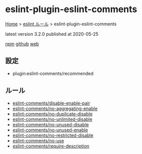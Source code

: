 # eslint-plugin-eslint-comments

[Home](../../index.md) >
[eslint ルール](../index.md) >
eslint-plugin-eslint-comments

latest version 3.2.0 published at 2020-05-25

[npm](https://www.npmjs.com/package/eslint-plugin-eslint-comments)
[github](https://github.com/mysticatea/eslint-plugin-eslint-comments)
[web](https://mysticatea.github.io/eslint-plugin-eslint-comments/)

## 設定

- plugin:eslint-comments/recommended

## ルール

- [eslint-comments/disable-enable-pair](./eslint-comments/disable-enable-pair.md)
- [eslint-comments/no-aggregating-enable](./eslint-comments/no-aggregating-enable.md)
- [eslint-comments/no-duplicate-disable](./eslint-comments/no-duplicate-disable.md)
- [eslint-comments/no-unlimited-disable](./eslint-comments/no-unlimited-disable.md)
- [eslint-comments/no-unused-disable](./eslint-comments/no-unused-disable.md)
- [eslint-comments/no-unused-enable](./eslint-comments/no-unused-enable.md)
- [eslint-comments/no-restricted-disable](./eslint-comments/no-restricted-disable.md)
- [eslint-comments/no-use](./eslint-comments/no-use.md)
- [eslint-comments/require-description](./eslint-comments/require-description.md)
